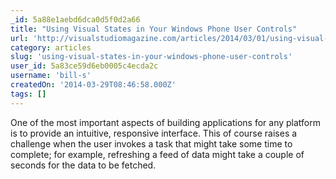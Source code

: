 ```yaml
---
_id: 5a88e1aebd6dca0d5f0d2a66
title: "Using Visual States in Your Windows Phone User Controls"
url: 'http://visualstudiomagazine.com/articles/2014/03/01/using-visual-states-in-your-windows-phone-user-controls.aspx'
category: articles
slug: 'using-visual-states-in-your-windows-phone-user-controls'
user_id: 5a83ce59d6eb0005c4ecda2c
username: 'bill-s'
createdOn: '2014-03-29T08:46:58.000Z'
tags: []
---
```


One of the most important aspects of building applications for any platform is to provide an intuitive, responsive interface. This of course raises a challenge when the user invokes a task that might take some time to complete; for example, refreshing a feed of data might take a couple of seconds for the data to be fetched.
